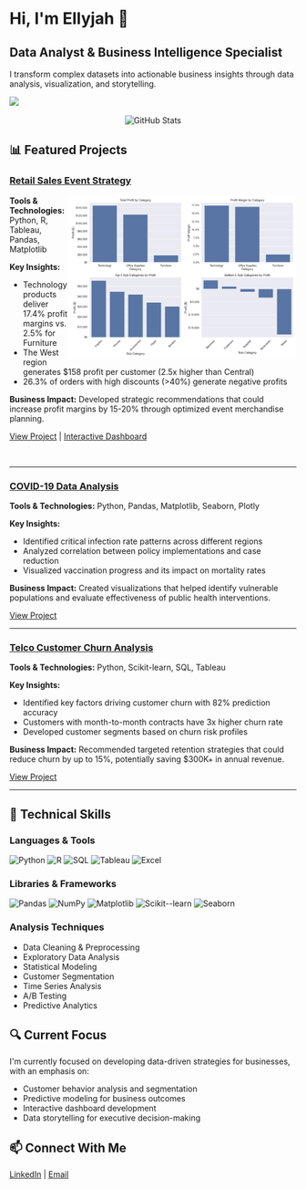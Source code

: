 # Hi, I'm Ellyjah 👋

## Data Analyst & Business Intelligence Specialist

I transform complex datasets into actionable business insights through data analysis, visualization, and storytelling.

![](https://img.shields.io/badge/Focus-Data%20Analytics%20|%20Business%20Intelligence%20|%20Visualization-blue)

<p align="center">
  <img src="https://github-readme-stats.vercel.app/api?username=Itsellyjah&show_icons=true&theme=radical" alt="GitHub Stats" />
</p>

## 📊 Featured Projects

### [Retail Sales Event Strategy](https://github.com/Itsellyjah/Retail-Sales-Analysis)

<img align="right" width="400" src="https://raw.githubusercontent.com/Itsellyjah/Retail-Sales-Analysis/main/analysis/profitability_analysis/category_profitability.png" alt="Retail Analysis"/>

**Tools & Technologies:** Python, R, Tableau, Pandas, Matplotlib

**Key Insights:**
- Technology products deliver 17.4% profit margins vs. 2.5% for Furniture
- The West region generates $158 profit per customer (2.5x higher than Central)
- 26.3% of orders with high discounts (>40%) generate negative profits

**Business Impact:** Developed strategic recommendations that could increase profit margins by 15-20% through optimized event merchandise planning.

[View Project](https://github.com/Itsellyjah/Retail-Sales-Analysis) | [Interactive Dashboard](https://public.tableau.com/views/RetailSalesEventPlanningDashboard_/RegionalSalesPerformanceforEventPlanning)

<br clear="right"/>

---

### [COVID-19 Data Analysis](https://github.com/Itsellyjah/COVID19-Analysis)

**Tools & Technologies:** Python, Pandas, Matplotlib, Seaborn, Plotly

**Key Insights:**
- Identified critical infection rate patterns across different regions
- Analyzed correlation between policy implementations and case reduction
- Visualized vaccination progress and its impact on mortality rates

**Business Impact:** Created visualizations that helped identify vulnerable populations and evaluate effectiveness of public health interventions.

[View Project](https://github.com/Itsellyjah/COVID19-Analysis)

---

### [Telco Customer Churn Analysis](https://github.com/Itsellyjah/Telco-Churn-Analysis)

**Tools & Technologies:** Python, Scikit-learn, SQL, Tableau

**Key Insights:**
- Identified key factors driving customer churn with 82% prediction accuracy
- Customers with month-to-month contracts have 3x higher churn rate
- Developed customer segments based on churn risk profiles

**Business Impact:** Recommended targeted retention strategies that could reduce churn by up to 15%, potentially saving $300K+ in annual revenue.

[View Project](https://github.com/Itsellyjah/Telco-Churn-Analysis)

---

## 💼 Technical Skills

### Languages & Tools
![Python](https://img.shields.io/badge/Python-3776AB?style=for-the-badge&logo=python&logoColor=white)
![R](https://img.shields.io/badge/R-276DC3?style=for-the-badge&logo=r&logoColor=white)
![SQL](https://img.shields.io/badge/SQL-4479A1?style=for-the-badge&logo=postgresql&logoColor=white)
![Tableau](https://img.shields.io/badge/Tableau-E97627?style=for-the-badge&logo=tableau&logoColor=white)
![Excel](https://img.shields.io/badge/Excel-217346?style=for-the-badge&logo=microsoftexcel&logoColor=white)

### Libraries & Frameworks
![Pandas](https://img.shields.io/badge/Pandas-150458?style=flat&logo=pandas&logoColor=white)
![NumPy](https://img.shields.io/badge/NumPy-013243?style=flat&logo=numpy&logoColor=white)
![Matplotlib](https://img.shields.io/badge/Matplotlib-11557c?style=flat)
![Scikit--learn](https://img.shields.io/badge/Scikit--learn-F7931E?style=flat&logo=scikit-learn&logoColor=white)
![Seaborn](https://img.shields.io/badge/Seaborn-3776AB?style=flat)

### Analysis Techniques
- Data Cleaning & Preprocessing
- Exploratory Data Analysis
- Statistical Modeling
- Customer Segmentation
- Time Series Analysis
- A/B Testing
- Predictive Analytics

## 🔍 Current Focus
I'm currently focused on developing data-driven strategies for businesses, with an emphasis on:
- Customer behavior analysis and segmentation
- Predictive modeling for business outcomes
- Interactive dashboard development
- Data storytelling for executive decision-making

## 📫 Connect With Me
[LinkedIn](https://www.linkedin.com/in/your-linkedin) | [Email](mailto:your-email@example.com)
